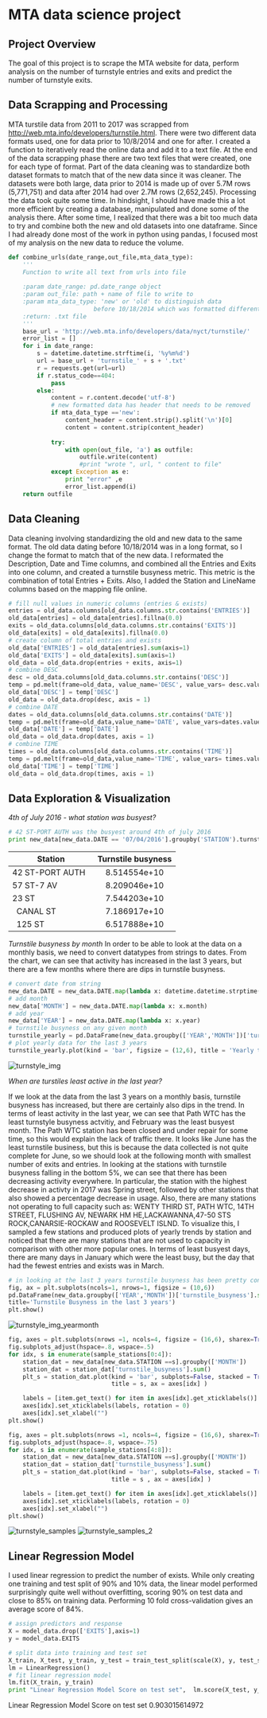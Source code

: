 # MTA data science project

## Project Overview
The goal of this project is to scrape the MTA website for data, perform analysis on the number of turnstyle entries and exits and predict the number of turnstyle exits.

## Data Scrapping and Processing 
MTA turstile data from 2011 to 2017 was scrapped from http://web.mta.info/developers/turnstile.html. There were two different data formats used, one for data prior to 10/8/2014 and one for after. I created a function to iteratively read the online data and add it to a text file. At the end of the data scrapping phase there are two text files that were created, one for each type of format.
Part of the data cleaning was to standardize both dataset formats to match that of the new data since it was cleaner. The datasets were both large, data prior to 2014 is made up of over 5.7M rows (5,771,751) and data after 2014 had over 2.7M rows (2,652,245). Processing the data took quite some time. In hindsight, I should have made this a lot more efficient by creating  a database, manipulated and done some of the analysis there. After some time, I realized that there was a bit too much data to try and combine both the new and old datasets into one dataframe. Since I had already done most of the work in python using pandas, I focused most of my analysis on the new data to reduce the volume.

```python
def combine_urls(date_range,out_file,mta_data_type):
    '''
    Function to write all text from urls into file
    
    :param date_range: pd.date_range object 
    :param out_file: path + name of file to write to
    :param mta_data_type: 'new' or 'old' to distinguish data 
                        before 10/18/2014 which was formatted differently
    :return: .txt file
    '''
    base_url = 'http://web.mta.info/developers/data/nyct/turnstile/'
    error_list = []
    for i in date_range:
        s = datetime.datetime.strftime(i, '%y%m%d')
        url = base_url + 'turnstile_' + s + '.txt'
        r = requests.get(url=url)
        if r.status_code==404:
            pass
        else:
            content = r.content.decode('utf-8')
            # new formatted data has header that needs to be removed
            if mta_data_type =='new':
                content_header = content.strip().split('\n')[0]
                content = content.strip(content_header)
                
            try:
                with open(out_file, 'a') as outfile:
                    outfile.write(content)
                    #print "wrote ", url, " content to file"
            except Exception as e:
                print "error" ,e
                error_list.append(i)
    return outfile
```

## Data Cleaning
Data cleaning involving standardizing the old and new data to the same format. The old data dating before 10/18/2014 was in a long format, so I change the format to match that of the new data. I reformated the Description, Date and Time columns, and combined all the Entries and Exits into one column, and created a turnstile busyness metric. This metric is the combination of total Entries + Exits. Also, I added the Station and LineName columns based on the mapping file online.

```python
# fill null values in numeric columns (entries & exists)
entries = old_data.columns[old_data.columns.str.contains('ENTRIES')]
old_data[entries] = old_data[entries].fillna(0.0)
exits = old_data.columns[old_data.columns.str.contains('EXITS')]
old_data[exits] = old_data[exits].fillna(0.0)
# create column of total entries and exists
old_data['ENTRIES'] = old_data[entries].sum(axis=1)
old_data['EXITS'] = old_data[exits].sum(axis=1)
old_data = old_data.drop(entries + exits, axis=1)
# combine DESC
desc = old_data.columns[old_data.columns.str.contains('DESC')]
temp = pd.melt(frame=old_data, value_name='DESC', value_vars= desc.values.tolist())
old_data['DESC'] = temp['DESC']
old_data = old_data.drop(desc, axis = 1)
# combine DATE
dates = old_data.columns[old_data.columns.str.contains('DATE')]
temp = pd.melt(frame=old_data,value_name='DATE', value_vars=dates.values.tolist())
old_data['DATE'] = temp['DATE']
old_data = old_data.drop(dates, axis = 1)
# combine TIME
times = old_data.columns[old_data.columns.str.contains('TIME')]
temp = pd.melt(frame=old_data,value_name='TIME', value_vars= times.values.tolist())
old_data['TIME'] = temp['TIME']
old_data = old_data.drop(times, axis = 1)
```

## Data Exploration & Visualization

_4th of July 2016 - what station was busyest?_

```python
# 42 ST-PORT AUTH was the busyest around 4th of july 2016
print new_data[new_data.DATE == '07/04/2016'].groupby('STATION').turnstile_busyness.sum().nlargest(5)
```

| Station            | Turnstile busyness |
|------------------- |:--------------:|
|  42 ST-PORT AUTH   | 8.514554e+10   |
|    57 ST-7 AV      | 8.209046e+10   |
|    23 ST           | 7.544203e+10   |
|    CANAL ST        | 7.186917e+10   |
|    125 ST          | 6.517888e+10   |


_Turnstile busyness by month_
In order to be able to look at the data on a monthly basis, we need to convert datatypes from strings to dates. From the chart, we can see that activity has increased in the last 3 years, but there are a few months where there are dips in turnstile busyness.

```python
# convert date from string
new_data.DATE = new_data.DATE.map(lambda x: datetime.datetime.strptime(x, '%m/%d/%Y'))
# add month
new_data['MONTH'] = new_data.DATE.map(lambda x: x.month)
# add year
new_data['YEAR'] = new_data.DATE.map(lambda x: x.year)
# turnstile busyness on any given month
turnstile_yearly = pd.DataFrame(new_data.groupby(['YEAR','MONTH'])['turnstile_busyness'].sum())
# plot yearly data for the last 3 years
turnstile_yearly.plot(kind = 'bar', figsize = (12,6), title = 'Yearly turnstile busyness')
```
![turnstyle_img](/images/turnstyle_img.png)

_When are turstiles least active in the last year?_

If we look at the data from the last 3 years on a monthly basis, turnstile busyness has increased, but there are certainly also dips in the trend.
In terms of least activity in the last year, we can see that Path WTC has the least turnstyle busyness actvitiy, and February was the least busyest month. The Path WTC station has been closed and under repair for some time, so this would explain the lack of traffic there. It looks like June has the least turnstile business, but this is because the data collected is not quite complete for June, so we should look at the following month with smallest number of exits and entries.
In looking at the stations with turnstile busyness falling in the bottom 5%, we can see that there has been decreasing activity everywhere. In particular, the station with the highest decrease in activty in 2017 was Spring street, followed by other stations that also showed a percentage decrease in usage. Also, there are many stations not operating to full capacity such as: WENTY THIRD ST, PATH WTC, 14TH STREET, FLUSHING AV, NEWARK HM HE,LACKAWANNA,47-50 STS ROCK,CANARSIE-ROCKAW and ROOSEVELT ISLND. To visualize this, I sampled a few stations and produced plots of yearly trends by station and noticed that there are many stations that are not used to capacity in comparison with other more popular ones. In terms of least busyest days, there are many days in January which were the least busy, but the day that had the fewest entries and exists was in March.

```python
# in looking at the last 3 years turnstile busyness has been pretty consistent
fig, ax = plt.subplots(ncols=1, nrows=1, figsize = (10,6))
pd.DataFrame(new_data.groupby(['YEAR','MONTH'])['turnstile_busyness'].sum()).plot(kind = 'bar', cmap='cool', ax=ax,
title='Turnstile Busyness in the last 3 years')
plt.show()
```
![turnstyle_img_yearmonth](/images/turnstyle_img_yearmonth.png)


```python
fig, axes = plt.subplots(nrows =1, ncols=4, figsize = (16,6), sharex=True, sharey=True)
fig.subplots_adjust(hspace=.8, wspace=.5)
for idx, s in enumerate(sample_stations[0:4]):
    station_dat = new_data[new_data.STATION ==s].groupby(['MONTH'])
    station_dat = station_dat['turnstile_busyness'].sum()
    plt_s = station_dat.plot(kind = 'bar', subplots=False, stacked = True, legend=None, color ='coral',
                             title = s, ax = axes[idx] )

    labels = [item.get_text() for item in axes[idx].get_xticklabels()]
    axes[idx].set_xticklabels(labels, rotation = 0)
    axes[idx].set_xlabel("")
plt.show()

fig, axes = plt.subplots(nrows =1, ncols=4, figsize = (16,6), sharex=True, sharey=True)
fig.subplots_adjust(hspace=.8, wspace=.75)
for idx, s in enumerate(sample_stations[4:8]):
    station_dat = new_data[new_data.STATION ==s].groupby(['MONTH'])
    station_dat = station_dat['turnstile_busyness'].sum()
    plt_s = station_dat.plot(kind = 'bar', subplots=False, stacked = True, legend=None, color ='coral',
                             title = s , ax = axes[idx] )

    labels = [item.get_text() for item in axes[idx].get_xticklabels()]
    axes[idx].set_xticklabels(labels, rotation = 0)
    axes[idx].set_xlabel("")
plt.show()
```
![turnstyle_samples](/images/turnstyle_samples.png)
![turnstyle_samples_2](/images/turnstyle_samples_2.png)

## Linear Regression Model
I used linear regression to predict the number of exists. While only creating one training and test split of 90% and 10% data, the linear model performed surprisingly quite well without overfitting, scoring 90% on test data and close to 85% on training data. Performing 10 fold cross-validation gives an average score of 84%.

```python
# assign predictors and response
X = model_data.drop(['EXITS'],axis=1)
y = model_data.EXITS

# split data into training and test set
X_train, X_test, y_train, y_test = train_test_split(scale(X), y, test_size=0.10, random_state=1)
lm = LinearRegression()
# fit linear regression model
lm.fit(X_train, y_train)
print "Linear Regression Model Score on test set",  lm.score(X_test, y_test)
```
Linear Regression Model Score on test set 0.903015614972
